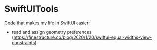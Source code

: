 # SwiftUITools

Code that makes my life in SwiftUI easier:

- read and assign geometry preferences (https://finestructure.co/blog/2020/1/20/swiftui-equal-widths-view-constraints)